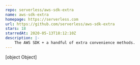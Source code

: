 ```yaml
---
repo: serverless/aws-sdk-extra
name: aws-sdk-extra
homepage: https://serverless.com
url: https://github.com/serverless/aws-sdk-extra
stars: 18
starredAt: 2020-05-13T18:12:10Z
description: |-
    The AWS SDK + a handful of extra convenience methods.
---
```


[object Object]
